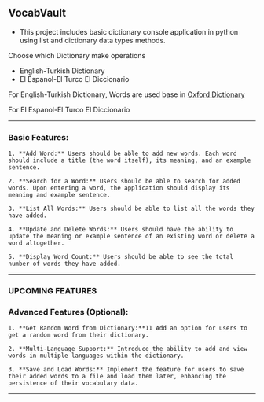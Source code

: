 
## **VocabVault**

- This project includes basic dictionary console application in python using list and dictionary data types methods.

Choose which Dictionary make operations
- English-Turkish Dictionary
- El Espanol-El Turco El Diccionario

For English-Turkish Dictionary, Words are used base in [Oxford Dictionary](https://www.oxfordlearnersdictionaries.com/us/wordlists/oxford3000-5000)

For El Espanol-El Turco El Diccionario

---

### **Basic Features:**

    1. **Add Word:** Users should be able to add new words. Each word should include a title (the word itself), its meaning, and an example sentence.

    2. **Search for a Word:** Users should be able to search for added words. Upon entering a word, the application should display its meaning and example sentence.

    3. **List All Words:** Users should be able to list all the words they have added.

    4. **Update and Delete Words:** Users should have the ability to update the meaning or example sentence of an existing word or delete a word altogether.

    5. **Display Word Count:** Users should be able to see the total number of words they have added.


---
### UPCOMING FEATURES
### Advanced Features (Optional):

    1. **Get Random Word from Dictionary:**11 Add an option for users to get a random word from their dictionary.

    2. **Multi-Language Support:** Introduce the ability to add and view words in multiple languages within the dictionary.

    3. **Save and Load Words:** Implement the feature for users to save their added words to a file and load them later, enhancing the persistence of their vocabulary data.

---

